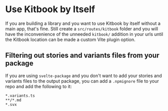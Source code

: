# Use Kitbook by Itself

If you are building a library and you want to use Kitbook by itself without a main app, that's fine. Still create a `src/routes/kitbook` folder and you will have the inconvenience of the unneeded `kitbook/` addition in your urls until the Kitbook location can be made a custom Vite plugin option. 

## Filtering out stories and variants files from your package

If you are using `svelte-package` and you don't want to add your stories and variants files to the output package, you can add a `.npmignore` file to your repo and add the following to it:

```
*.variants.ts
**/*.md
*.svx
```


